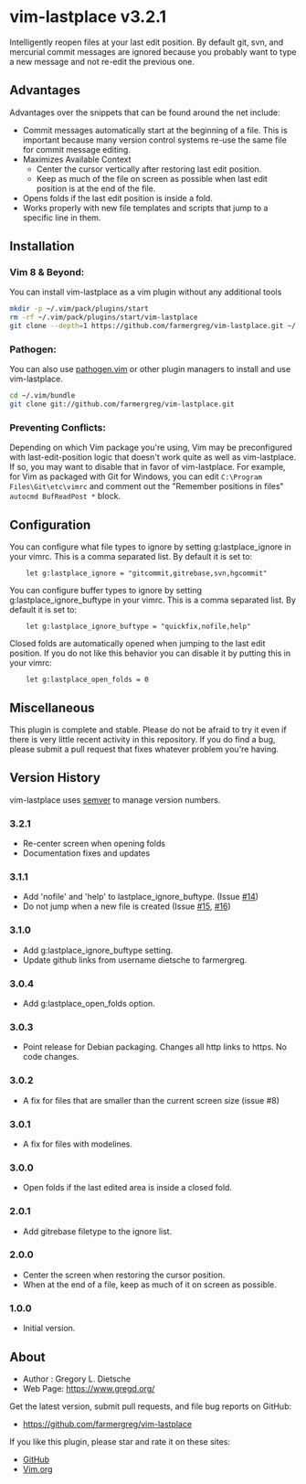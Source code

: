 # vim-lastplace v3.2.1

Intelligently reopen files at your last edit position. By default git,
svn, and mercurial commit messages are ignored because you
probably want to type a new message and not re-edit the previous
one.

## Advantages
Advantages over the snippets that can be found around the net include:
* Commit messages automatically start at the beginning of a file. This is important because many version control systems re-use the same file for commit message editing.
* Maximizes Available Context
    - Center the cursor vertically after restoring last edit position.
    - Keep as much of the file on screen as possible when last edit position is at the end of the file.
* Opens folds if the last edit position is inside a fold.
* Works properly with new file templates and scripts that jump to a specific line in them.

## Installation
### Vim 8 & Beyond:
You can install vim-lastplace as a vim plugin without any additional tools

```bash
mkdir -p ~/.vim/pack/plugins/start
rm -rf ~/.vim/pack/plugins/start/vim-lastplace
git clone --depth=1 https://github.com/farmergreg/vim-lastplace.git ~/.vim/pack/plugins/start/vim-lastplace
```
### Pathogen:
You can also use [pathogen.vim](https://github.com/tpope/vim-pathogen) or other plugin managers to install and use vim-lastplace.

```bash
cd ~/.vim/bundle
git clone git://github.com/farmergreg/vim-lastplace.git
```
### Preventing Conflicts:
Depending on which Vim package you're using, Vim may be preconfigured with
last-edit-position logic that doesn't work quite as well as vim-lastplace.
If so, you may want to disable that in favor of vim-lastplace. For example,
for Vim as packaged with Git for Windows, you can edit
`C:\Program Files\Git\etc\vimrc` and comment out the "Remember positions in files"
`autocmd BufReadPost *` block.

## Configuration
You can configure what file types to ignore by setting
g:lastplace_ignore in your vimrc. This is a comma separated list.
By default it is set to:

```vim
    let g:lastplace_ignore = "gitcommit,gitrebase,svn,hgcommit"
````

You can configure buffer types to ignore by setting
g:lastplace_ignore_buftype in your vimrc. This is a comma separated list.
By default it is set to:

```vim
    let g:lastplace_ignore_buftype = "quickfix,nofile,help"
```

Closed folds are automatically opened when jumping to the last edit position. If you
do not like this behavior you can disable it by putting this in your vimrc:

```vim
    let g:lastplace_open_folds = 0
```

## Miscellaneous
This plugin is complete and stable. Please do not be afraid to try it even
if there is very little recent activity in this repository. If you do find
a bug, please submit a pull request that fixes whatever problem you're having.

## Version History
vim-lastplace uses [semver](http://semver.org/) to manage version numbers.

### 3.2.1
- Re-center screen when opening folds
- Documentation fixes and updates

### 3.1.1
- Add 'nofile' and 'help' to lastplace_ignore_buftype. (Issue [#14](https://github.com/farmergreg/vim-lastplace/issues/14))
- Do not jump when a new file is created (Issue [#15](https://github.com/farmergreg/vim-lastplace/issues/15), [#16](https://github.com/farmergreg/vim-lastplace/issues/16))

### 3.1.0
- Add g:lastplace_ignore_buftype setting.
- Update github links from username dietsche to farmergreg.

### 3.0.4
- Add g:lastplace_open_folds option.

### 3.0.3
- Point release for Debian packaging. Changes all http links to https. No code changes.

### 3.0.2
- A fix for files that are smaller than the current screen size (issue #8)

### 3.0.1
- A fix for files with modelines.

### 3.0.0

- Open folds if the last edited area is inside a closed fold.

### 2.0.1

- Add gitrebase filetype to the ignore list.

### 2.0.0

- Center the screen when restoring the cursor position.
- When at the end of a file, keep as much of it on screen as possible.

### 1.0.0

- Initial version.

## About

- Author  :  Gregory L. Dietsche
- Web Page: https://www.gregd.org/

Get the latest version, submit pull requests, and file bug reports
on GitHub:
- https://github.com/farmergreg/vim-lastplace

If you like this plugin, please star and rate it on these sites:

- [GitHub](https://github.com/farmergreg/vim-lastplace)
- [Vim.org](http://www.vim.org/scripts/script.php?script_id=5090)

